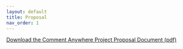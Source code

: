 ```yaml
---
layout: default
title: Proposal
nav_order: 1
---
```


[Download the Comment Anywhere Project Proposal Document (pdf)](../assets/pdfs/CommentAnywhere-projectProposal.pdf)
